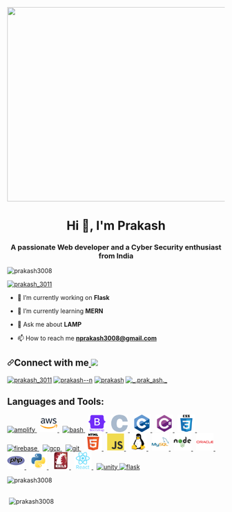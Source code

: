 

<!--
**Prakash3008/Prakash3008** is a ✨ _special_ ✨ repository because its `README.md` (this file) appears on your GitHub profile.

Here are some ideas to get you started:

- 🔭 I’m currently working on ...
- 🌱 I’m currently learning ...
- 👯 I’m looking to collaborate on ...
- 🤔 I’m looking for help with ...
- 💬 Ask me about ...
- 📫 How to reach me: ...
- 😄 Pronouns: ...
- ⚡ Fun fact: ...
-->
<div align="center">
  <center><img src="https://camo.githubusercontent.com/0ecfd68856bedf2d56070afe2e2ff89780b1980a/68747470733a2f2f696d6167652e6962622e636f2f6a456b6364642f66726f6e745f656e645f646576656c6f706572735f6f70656e696e67735f312e676966" height = "450" width="700" align="center"></center>
</div>
<h1 align="center">Hi 👋, I'm Prakash</h1>
<h3 align="center">A passionate Web developer and a Cyber Security enthusiast from India</h3>

<p align="left"> <img src="https://komarev.com/ghpvc/?username=prakash3008&label=Profile%20views&color=0e75b6&style=flat" alt="prakash3008" /> </p>

<p align="left"> <a href="https://twitter.com/prakash_3011" target="blank"><img src="https://img.shields.io/twitter/follow/prakash_3011?logo=twitter&style=for-the-badge" alt="prakash_3011" /></a> </p>

- 🔭 I’m currently working on **Flask**

- 🌱 I’m currently learning **MERN**

- 💬 Ask me about **LAMP**

- 📫 How to reach me **nprakash3008@gmail.com**

<p align="left">
<h2><a id="user-content-connect-with-me" class="anchor" aria-hidden="true" href="#connect-with-me"><svg class="octicon octicon-link" viewBox="0 0 16 16" version="1.1" width="16" height="16" aria-hidden="true"><path fill-rule="evenodd" d="M7.775 3.275a.75.75 0 001.06 1.06l1.25-1.25a2 2 0 112.83 2.83l-2.5 2.5a2 2 0 01-2.83 0 .75.75 0 00-1.06 1.06 3.5 3.5 0 004.95 0l2.5-2.5a3.5 3.5 0 00-4.95-4.95l-1.25 1.25zm-4.69 9.64a2 2 0 010-2.83l2.5-2.5a2 2 0 012.83 0 .75.75 0 001.06-1.06 3.5 3.5 0 00-4.95 0l-2.5 2.5a3.5 3.5 0 004.95 4.95l1.25-1.25a.75.75 0 00-1.06-1.06l-1.25 1.25a2 2 0 01-2.83 0z"></path></svg></a>Connect with me<a target="_blank" rel="noopener noreferrer" href="https://github.com/TheDudeThatCode/TheDudeThatCode/blob/master/Assets/Handshake.gif">
  <img src="https://github.com/TheDudeThatCode/TheDudeThatCode/raw/master/Assets/Handshake.gif" height="32px" style="max-width:100%;"></a></h2>
<a href="https://twitter.com/prakash_3011" target="blank"><img align="center" src="https://github.com/TheDudeThatCode/TheDudeThatCode/raw/master/Assets/Twitter.svg" alt="prakash_3011" height="30" width="40" /></a>
<a href="https://linkedin.com/in/prakash--n" target="blank"><img align="center" src="https://github.com/TheDudeThatCode/TheDudeThatCode/raw/master/Assets/Linkedin.svg" alt="prakash--n" height="30" width="40" /></a>
<a href="https://stackoverflow.com/users/prakash" target="blank"><img align="center" src="https://camo.githubusercontent.com/818004d2857411baa64e4a4d00aac138853e695c/68747470733a2f2f63646e2e737667706f726e2e636f6d2f6c6f676f732f737461636b6f766572666c6f772d69636f6e2e737667" alt="prakash" height="30" width="40" /></a>
<a href="https://instagram.com/_.prak_ash._" target="blank"><img align="center" src="https://github.com/TheDudeThatCode/TheDudeThatCode/raw/master/Assets/Instagram.svg" alt="_.prak_ash._" height="30" width="40" /></a>
</p>

<h2 align="left">Languages and Tools:</h2>
<p align="left"> <a href="https://aws.amazon.com/amplify/" target="_blank"> <img src="https://docs.amplify.aws/assets/logo-dark.svg" alt="amplify" width="40" height="40"/> </a>&nbsp; 
  <a href="https://aws.amazon.com" target="_blank"> <img src="https://github.com/devicons/devicon/blob/master/icons/amazonwebservices/amazonwebservices-original-wordmark.svg" alt="aws" width="40" height="40"/> </a> &nbsp;
  <a href="https://www.gnu.org/software/bash/" target="_blank"> <img src="https://www.vectorlogo.zone/logos/gnu_bash/gnu_bash-icon.svg" alt="bash" width="40" height="40"/> </a> &nbsp;
  <a href="https://getbootstrap.com" target="_blank"> <img src="https://raw.githubusercontent.com/devicons/devicon/master/icons/bootstrap/bootstrap-plain-wordmark.svg" alt="bootstrap" width="40" height="40"/> </a> &nbsp;
  <a href="https://www.cprogramming.com/" target="_blank"> <img src="https://raw.githubusercontent.com/devicons/devicon/master/icons/c/c-original.svg" alt="c" width="40" height="40"/> </a> &nbsp;
  <a href="https://www.w3schools.com/cpp/" target="_blank"> <img src="https://raw.githubusercontent.com/devicons/devicon/master/icons/cplusplus/cplusplus-original.svg" alt="cplusplus" width="40" height="40"/> </a> &nbsp;
  <a href="https://www.w3schools.com/cs/" target="_blank"> <img src="https://raw.githubusercontent.com/devicons/devicon/master/icons/csharp/csharp-original.svg" alt="csharp" width="40" height="40"/> </a> &nbsp;
  <a href="https://www.w3schools.com/css/" target="_blank"> <img src="https://raw.githubusercontent.com/devicons/devicon/master/icons/css3/css3-original-wordmark.svg" alt="css3" width="40" height="40"/> </a> &nbsp;
  <a href="https://firebase.google.com/" target="_blank"> <img src="https://www.vectorlogo.zone/logos/firebase/firebase-icon.svg" alt="firebase" width="40" height="40"/> </a>&nbsp; 
  <a href="https://cloud.google.com" target="_blank"> <img src="https://www.vectorlogo.zone/logos/google_cloud/google_cloud-icon.svg" alt="gcp" width="40" height="40"/> </a> &nbsp;
  <a href="https://git-scm.com/" target="_blank"> <img src="https://www.vectorlogo.zone/logos/git-scm/git-scm-icon.svg" alt="git" width="40" height="40"/> </a>&nbsp; 
  <a href="https://www.w3.org/html/" target="_blank"> <img src="https://raw.githubusercontent.com/devicons/devicon/master/icons/html5/html5-original-wordmark.svg" alt="html5" width="40" height="40"/> </a>&nbsp; 
  <a href="https://developer.mozilla.org/en-US/docs/Web/JavaScript" target="_blank"> <img src="https://raw.githubusercontent.com/devicons/devicon/master/icons/javascript/javascript-original.svg" alt="javascript" width="40" height="40"/> </a> &nbsp;
  <a href="https://www.linux.org/" target="_blank"> <img src="https://raw.githubusercontent.com/devicons/devicon/master/icons/linux/linux-original.svg" alt="linux" width="40" height="40"/> </a> &nbsp;
  <a href="https://www.mysql.com/" target="_blank"> <img src="https://raw.githubusercontent.com/devicons/devicon/master/icons/mysql/mysql-original-wordmark.svg" alt="mysql" width="40" height="40"/> </a> &nbsp;
  <a href="https://nodejs.org" target="_blank"> <img src="https://github.com/devicons/devicon/blob/master/icons/nodejs/nodejs-original-wordmark.svg" alt="nodejs" width="40" height="40"/> </a>&nbsp; 
  <a href="https://www.oracle.com/" target="_blank"> <img src="https://raw.githubusercontent.com/devicons/devicon/master/icons/oracle/oracle-original.svg" alt="oracle" width="40" height="40"/> </a> &nbsp;
  <a href="https://www.php.net" target="_blank"> <img src="https://raw.githubusercontent.com/devicons/devicon/master/icons/php/php-original.svg" alt="php" width="40" height="40"/> </a>&nbsp; 
  <a href="https://www.python.org" target="_blank"> <img src="https://raw.githubusercontent.com/devicons/devicon/master/icons/python/python-original.svg" alt="python" width="40" height="40"/> </a> &nbsp;
  <a href="https://rubyonrails.org" target="_blank"> <img src="https://github.com/devicons/devicon/blob/master/icons/rails/rails-original-wordmark.svg" alt="rails" width="40" height="40"/> </a> &nbsp;
  <a href="https://reactjs.org/" target="_blank"> <img src="https://raw.githubusercontent.com/devicons/devicon/master/icons/react/react-original-wordmark.svg" alt="react" width="40" height="40"/> </a> &nbsp;
  <a href="https://unity.com/" target="_blank"> <img src="https://www.vectorlogo.zone/logos/unity3d/unity3d-icon.svg" alt="unity" width="40" height="40"/> </a>
  <a href="https://flask.palletsprojects.com/" target="_blank"> <img src="https://www.vectorlogo.zone/logos/pocoo_flask/pocoo_flask-icon.svg" alt="flask" width="40" height="40"/> </a>
</p>

<p><img align="left" src="https://github-readme-stats.vercel.app/api/top-langs/?username=prakash3008&layout=compact&theme=dark" alt="prakash3008" /></p>
<br></br>
<p>&nbsp;<img align="center" src="https://github-readme-stats.vercel.app/api?username=prakash3008&show_icons=true&count_private=true&line_height=21&theme=dark" alt="prakash3008" /></p>

